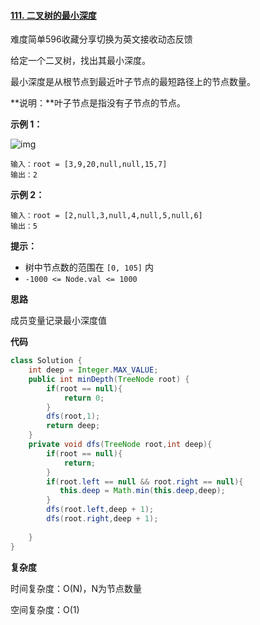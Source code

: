 #### [111. 二叉树的最小深度](https://leetcode-cn.com/problems/minimum-depth-of-binary-tree/)

难度简单596收藏分享切换为英文接收动态反馈

给定一个二叉树，找出其最小深度。

最小深度是从根节点到最近叶子节点的最短路径上的节点数量。

**说明：**叶子节点是指没有子节点的节点。

 

**示例 1：**

![img](https://assets.leetcode.com/uploads/2020/10/12/ex_depth.jpg)

```
输入：root = [3,9,20,null,null,15,7]
输出：2
```

**示例 2：**

```
输入：root = [2,null,3,null,4,null,5,null,6]
输出：5
```

 

**提示：**

- 树中节点数的范围在 `[0, 105]` 内
- `-1000 <= Node.val <= 1000`

**思路**

成员变量记录最小深度值

**代码**

```java
class Solution {
    int deep = Integer.MAX_VALUE;
    public int minDepth(TreeNode root) {
        if(root == null){
            return 0;
        }
        dfs(root,1);
        return deep;
    }
    private void dfs(TreeNode root,int deep){
        if(root == null){
            return;
        }
        if(root.left == null && root.right == null){
           this.deep = Math.min(this.deep,deep);
        }
        dfs(root.left,deep + 1);
        dfs(root.right,deep + 1);
        
    }
}
```

**复杂度**

时间复杂度：O(N)，N为节点数量

空间复杂度：O(1)